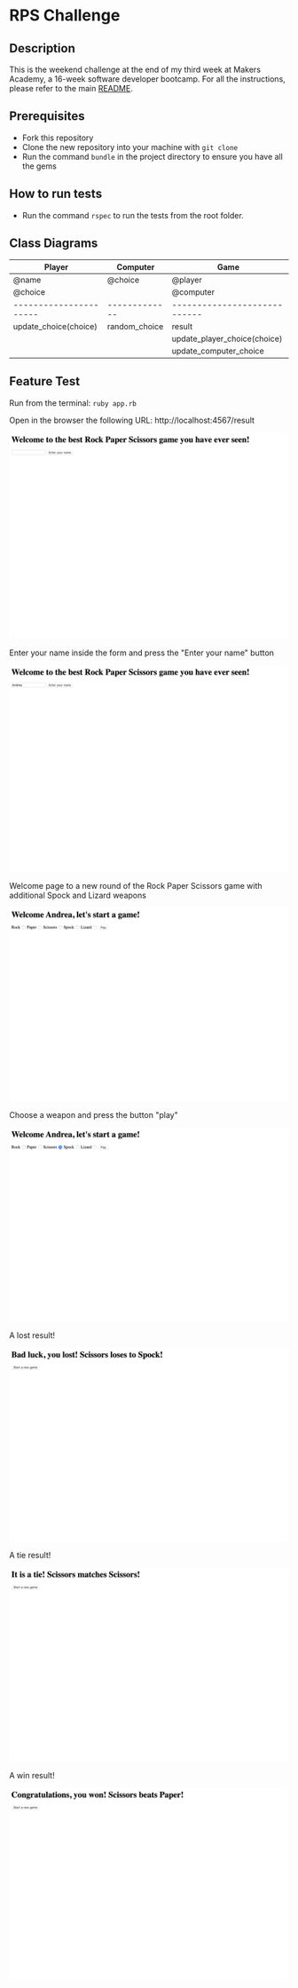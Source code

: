 # RPS Challenge

Description
-------

This is the weekend challenge at the end of my third week at Makers Academy, a 16-week software developer bootcamp. For all the instructions, please refer to the main [README](https://github.com/makersacademy/rps-challenge/blob/master/README.md).

Prerequisites
-------

* Fork this repository
* Clone the new repository into your machine with ```git clone```
* Run the command ```bundle``` in the project directory to ensure you have all the gems

How to run tests
-------

* Run the command ```rspec``` to run the tests from the root folder.

Class Diagrams
-------

| Player                | Computer      | Game                         |
| ---                   | ----          | ---                          |
| @name                 | @choice       | @player                      |
| @choice               |               | @computer                    |
|---------------------- | ------------- | ---------------------------- |
| update_choice(choice) | random_choice | result                       |
|                       |               | update_player_choice(choice) |
|                       |               | update_computer_choice       |

Feature Test
-------

Run from the terminal: ```ruby app.rb```

Open in the browser the following URL: http://localhost:4567/result

![Homapage](./images/1_home_page.png)

Enter your name inside the form and press the "Enter your name" button

![Enter Name](./images/2_enter_name.png)

Welcome page to a new round of the Rock Paper Scissors game with additional Spock and Lizard weapons

![Start a Game](./images/3_start_a_game.png)

Choose a weapon and press the button "play"

![Start a Game](./images/4_player_choice.png)

A lost result!

![Lost Result](./images/5_result_lost.png)

A tie result!

![Tie Result](./images/6_result_tie.png)

A win result!

![Win Result](./images/7_result_win.png)
